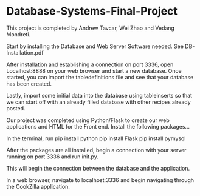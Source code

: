 # Database-Systems-Final-Project

This project is completed by Andrew Tavcar, Wei Zhao and Vedang Mondreti.

Start by installing the Database and Web Server Software needed. 
See DB-Installation.pdf

After installation and establishing a connection on port 3336, open Localhost:8888 on your web browser and start a new database. 
Once started, you can import the tabledefinitions file and see that your database has been created. 

Lastly, import some initial data into the database using tableinserts so that we can start off with an already filled database with other recipes already posted.

Our project was completed using Python/Flask to create our web applications and HTML for the Front end. 
Install the following packages...

In the terminal, run
pip install python
pip install Flask
pip install pymysql

After the packages are all installed, begin a connection with your server running on port 3336 and run init.py.  

This will begin the connection between the database and the application.  

In a web browser, navigate to localhost:3336 and begin navigating through the CookZilla application.
